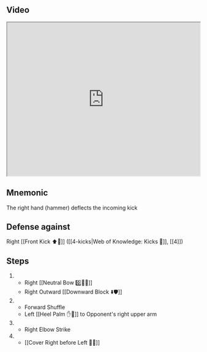 ## Video

<iframe src="https://www.youtube.com/embed/IXZ6kr4VHQw?start=159&end=176" width="100%" height="400"></iframe>

## Mnemonic

The right hand (hammer) deflects the incoming kick

## Defense against

Right [[Front Kick ⬆️🦵]] ([[4-kicks|Web of Knowledge: Kicks 🦶]], [[4]])

## Steps

1.  - Right [[Neutral Bow 0️⃣🧍‍♂️]]
    - Right Outward [[Downward Block ⬇️🛡️]]
2.  - Forward Shuffle
    - Left [[Heel Palm ✋🌴]] to Opponent's right upper arm
3.  - Right Elbow Strike
4.  - [[Cover Right before Left 🦶🔄]]

